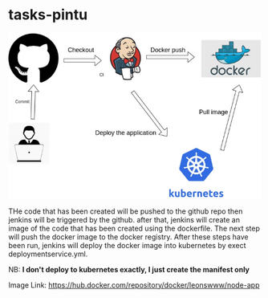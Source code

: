 # tasks-pintu

![image](gambar.jpg)

THe code that has been created will be pushed to the github repo then jenkins will be triggered by the github. after that, jenkins will create an image of the code that has been created using the dockerfile. The next step will push the docker image to the docker registry. After these steps have been run, jenkins will deploy the docker image into kubernetes by exect deploymentservice.yml.

NB: **I don't deploy to kubernetes exactly, I just create the manifest only**

Image Link: https://hub.docker.com/repository/docker/leonswww/node-app